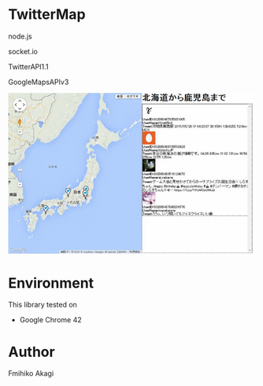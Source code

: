 # TwitterMap
node.js

socket.io

TwitterAPI1.1

GoogleMapsAPIv3

<img src="./Raw/images/twittermap.gif" alt="twittermap">

# Environment
This library tested on
- Google Chrome 42


# Author
Fmihiko Akagi
